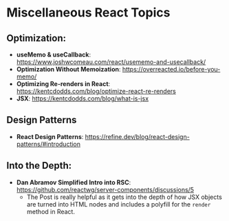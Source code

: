 # Miscellaneous React Topics

## Optimization:
- **useMemo & useCallback**: https://www.joshwcomeau.com/react/usememo-and-usecallback/
- **Optimization Without Memoization**: https://overreacted.io/before-you-memo/
- **Optimizing Re-renders in React**: https://kentcdodds.com/blog/optimize-react-re-renders
- **JSX**: https://kentcdodds.com/blog/what-is-jsx

## Design Patterns
- **React Design Patterns**: https://refine.dev/blog/react-design-patterns/#introduction

## Into the Depth:
- **Dan Abramov Simplified Intro into RSC**: https://github.com/reactwg/server-components/discussions/5
  - The Post is really helpful as it gets into the depth of how JSX objects are turned into HTML nodes and includes a polyfill for the `render` method in React.
